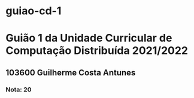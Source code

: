 # guiao-cd-1
<h1>Guião 1 da Unidade Curricular de Computação Distribuída 2021/2022</h1>
<h2>103600 Guilherme Costa Antunes</h2>
<h3>Nota: 20</h3>